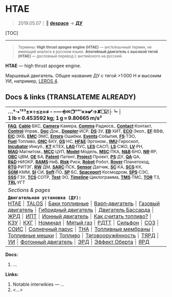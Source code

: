 # HTAE
> 2019.05.07 ┊ **🚀 [despace](index.md)** → **[ДУ](ps.md)**

[TOC]

---

> <small>*Термины:* **High thrust apogee engine (HTAE)** — англоязычный термин, не имеющий аналога в русском языке. **Апогейный двигатель с высокой тягой (HTAE)** — дословный перевод с английского на русский.</small>


**HTAE** — high thrust apogee engine.

Маршевый двигатель. Общее название ДУ с тягой >1 000 Н и высоким УИ, например, [LEROS 4](leros.md).



<p style="page-break-after:always"> </p>

## Docs & links (TRANSLATEME ALREADY)
|…°·•¹²³±×÷≤≥≈≠ ‑ −— ⎆✉ ❐“”’«»✔→✘☐☑├┕┆ 1 lb = 0.453592 kg; 1 g = 9.80665 m/s²|
|:--|
|<small>**[FAQ](faq.md)**, **[Cable](cable.md)**·БКС, **[Camera](camera.md)**·Камера, **[Comms](comms.md)**·Радиосв., **[Contact](contact.md)**·Контакт, **[Control](control.md)**·Управ., **[Doc](doc.md)**·Док., **[Doppler](doppler.md)**·ИСР, **[DS](ds.md)**·ЗУ, **[EB](eb.md)**·ХИТ, **[ECO](ecology.md)**·Экол., **[EF](ef.md)**·ВВФ, **[ElC](elc.md)**·ЭКБ, **[EMC](emc.md)**·ЭМС, **[Errors](error.md)**·Ошибки, **[Events](event.md)**·События, **[FS](fs.md)**·ТЭО, **[Fuel](fuel.md)**·Топливо, **[GNC](gnc.md)**·БКУ, **[GS](scs.md)**·НС, **[HF&E](hfe.md)**·Эргоном., **[IMU](imu.md)**·Гироскоп, **[Incubator](incubator.md)**·Инкуб., **[KT](kt.md)**·КТЕХ, **[LAG](lag.md)**·ПУC, **[LES](les.md)**·САСП, **[LS](ls.md)**·СЖО, **[LV](lv.md)**·РН, **[MAG](mag.md)**·Магнитом., **[MCC](mcc.md)**·ЦУП, **[Model](model.md)**·Модель, **[MSC](sc.md)**·ПКА, **[N&B](nnb.md)**·БНО, **[NR](nr.md)**·ЯР, **[OBC](obc.md)**·ЦВМ, **[OE](oe.md)**·БА, **[Patent](патент.md)**·Патент, **[Project](project.md)**·Проект, **[PS](ps.md)**·ДУ, **[QA](quality.md)**·QA, **[R&D](rnd.md)**·НИОКР, **[RAMS](rams.md)**·НиБ, **[Risk](risk.md)**·Риск, **[Robot](robotics.md)**·Робот, **[Rover](rover.md)**·Планетоход, **[RTG](rtg.md)**·РИТЭГ, **[RW](rw.md)**·ДМ, **[SARC](sarc.md)**·ПСК, **[Sensor](sensor.md)**·Датчик, **[SC](sc.md)**·КА, **[SCS](scs.md)**·КК, **[SGM](sgm.md)**·КММ, **[SI](si.md)**·СИ, **[Soft](soft.md)**·ПО, **[SP](sp.md)**·БС, **[Spaceport](spaceport.md)**·Космодром, **[SPS](sps.md)**·СЭС, **[SSS](sss.md)**·ГЗУ, **[TCS](tcs.md)**·СОТР, **[Test](test.md)**·ЭО, **[Timeline](timeline.md)**·Циклограмма, **[TMS](tms.md)**·ТМС, **[TOR](tor.md)**·ТЗ, **[TRL](trl.md)**·УГТ</small>|
|*Sections & pages*|
|**`Двигательная установка (ДУ):`**<br> [HTAE](htae.md) ┊ [TALOS](talos.md) ┊ [Баки топливные](fuel_tank.md) ┊ [Варп‑двигатель](warp_drive.md) ┊ [Газовый двигатель](cgt.md) ┊ [Гибридный двигатель](гбрд.md) ┊ [Двигатель Бассарда](bussard_ramjet.md) ┊ [ЖРД](lpr.md) ┊ [ИПТ](ing.md) ┊ [Ионный двигатель](иод.md) ┊ [Как считать топливо?](si.md) ┊ [КЗУ](cinu.md) ┊ [КХГ](cgs.md) ┊ [Номинал](nominal.md) ┊ [Мятый газ](exhsteam.md) ┊ [РДТТ](spr.md) ┊ [Сильфон](сильфон.md) ┊ [СОЗ](соз.md) ┊ [СОИС](соис.md) ┊ [Солнечный парус](солнечный_парус.md) ┊ [ТНА](turbopump.md) ┊ [Топливные мембраны](топливные_мембраны.md) ┊ [Топливные мешки](топливные_мешки.md) ┊ [Топливо](fuel.md) ┊ [Тяговооружённость](ttwr.md) ┊ [ТЯРД](тярд.md) ┊ [УИ](isp.md) ┊ [Фотонный двигатель](фотонный_двигатель.md) ┊ [ЭРД](epsp.md) ┊ [Эффект Оберта](oberth_eff.md) ┊ [ЯРД](ntr.md) |

**Docs:**

   1. …

**Links:**

   1. Notable interwikies — …
   1. <…>
